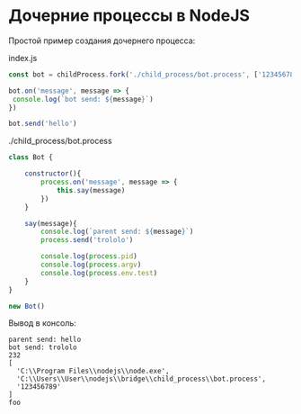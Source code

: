 
# Дочерние процессы в NodeJS

Простой пример создания дочернего процесса:

index.js

```js
const bot = childProcess.fork('./child_process/bot.process', ['123456789'], {env:{test: 'foo'}})

bot.on('message', message => {
 console.log(`bot send: ${message}`)
})

bot.send('hello')
```

./child_process/bot.process

```js
class Bot {

    constructor(){
        process.on('message', message => {
            this.say(message)
        })
    }

    say(message){
        console.log(`parent send: ${message}`)
        process.send('trololo')

        console.log(process.pid)
        console.log(process.argv)
        console.log(process.env.test)
    }
}

new Bot()
```

Вывод в консоль:
```
parent send: hello
bot send: trololo
232
[
  'C:\\Program Files\\nodejs\\node.exe',
  'C:\\Users\\User\\nodejs\\bridge\\child_process\\bot.process',
  '123456789'
]
foo
```